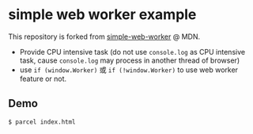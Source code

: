 # simple web worker example

This repository is forked from [simple-web-worker](https://github.com/mdn/simple-web-worker) @ MDN.

- Provide CPU intensive task (do not use `console.log` as CPU intensive task, cause `console.log` may process in another thread of browser)
- use `if (window.Worker)` 或 `if (!window.Worker)` to use web worker feature or not.

## Demo

```bash
$ parcel index.html
```
